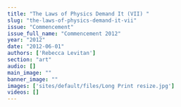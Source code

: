 ```yaml
---
title: "The Laws of Physics Demand It (VII) "
slug: "the-laws-of-physics-demand-it-vii"
issue: "Commencement"
issue_full_name: "Commencement 2012"
year: "2012"
date: "2012-06-01"
authors: ['Rebecca Levitan']
section: "art"
audio: []
main_image: ""
banner_image: ""
images: ['sites/default/files/Long Print resize.jpg']
videos: []
---
```

